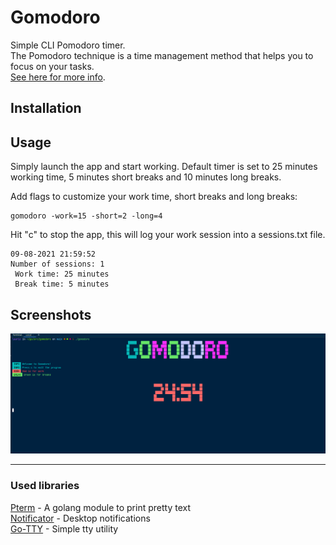 # Gomodoro
Simple CLI Pomodoro timer.  
The Pomodoro technique is a time management method that helps you to focus on your tasks.  
[See here for more info](https://en.wikipedia.org/wiki/Pomodoro_Technique).

## Installation

## Usage
Simply launch the app and start working. 
Default timer is set to 25 minutes working time, 5 minutes short breaks and 10 minutes long breaks.

Add flags to customize your work time, short breaks and long breaks:  
```
gomodoro -work=15 -short=2 -long=4
```

Hit "c" to stop the app, this will log your work session into a sessions.txt file.
```
09-08-2021 21:59:52
Number of sessions: 1
 Work time: 25 minutes
 Break time: 5 minutes
```


## Screenshots
![screenshot](./screenshot.png)
***
### Used libraries
[Pterm](https://github.com/pterm/pterm#-examples) - A golang module to print pretty text  
[Notificator](https://github.com/0xAX/notificator) - Desktop notifications  
[Go-TTY](https://github.com/mattn/go-tty) - Simple tty utility  